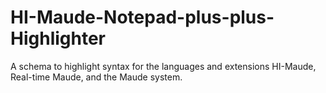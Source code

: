 # HI-Maude-Notepad-plus-plus-Highlighter
A schema to highlight syntax for the languages and extensions HI-Maude, Real-time Maude, and the Maude system.
